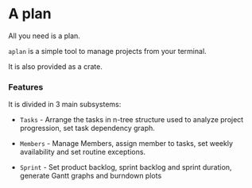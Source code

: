 # A plan

All you need is a plan.

`aplan` is a simple tool to manage projects from your terminal.

It is also provided as a crate.

### Features

It is divided in 3 main subsystems: 

* `Tasks` - Arrange the tasks in n-tree structure used to analyze project progression, set task dependency graph.

* `Members` - Manage Members, assign member to tasks, set weekly availability and set routine exceptions.

* `Sprint` - Set product backlog, sprint backlog and sprint duration, generate Gantt graphs and burndown plots
